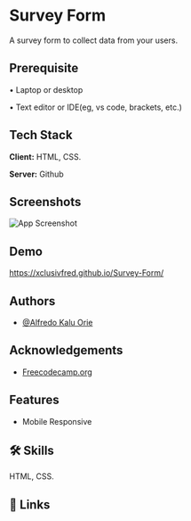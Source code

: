 
# Survey Form

A survey form to collect data from your users.

## Prerequisite

• Laptop or desktop

• Text editor or IDE(eg, vs code, brackets, etc.)

## Tech Stack

**Client:** HTML, CSS.

**Server:** Github


## Screenshots

![App Screenshot](https://i.postimg.cc/zX4NPpYV/287201228-509039910958892-5444061813508234608-n.jpg)


## Demo

https://xclusivfred.github.io/Survey-Form/


## Authors

- [@Alfredo Kalu Orie](https://www.github.com/xclusivfred)


## Acknowledgements

 - [Freecodecamp.org](https://freecodecamp.org/)
## Features

- Mobile Responsive


## 🛠 Skills
HTML, CSS.


## 🔗 Links

